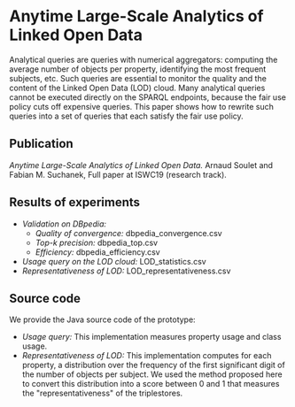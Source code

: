 # Anytime Large-Scale Analytics of Linked Open Data

Analytical queries are queries with numerical aggregators: computing the average number of objects per property, identifying the most frequent subjects, etc. Such queries are essential to monitor the quality and the content of the Linked Open Data (LOD) cloud. Many analytical queries cannot be executed directly on the SPARQL endpoints, because the fair use policy cuts off expensive queries. This paper shows how to rewrite such queries into a set of queries that each satisfy the fair use policy.

## Publication

*Anytime Large-Scale Analytics of Linked Open Data.* Arnaud Soulet and Fabian M. Suchanek, Full paper at ISWC19 (research track).

## Results of experiments

- *Validation on DBpedia:*
  - *Quality of convergence:* dbpedia_convergence.csv
  - *Top-k precision:* dbpedia_top.csv
  - *Efficiency:* dbpedia_efficiency.csv
- *Usage query on the LOD cloud:* LOD_statistics.csv
- *Representativeness of LOD:* LOD_representativeness.csv

## Source code

We provide the Java source code of the prototype:

- *Usage query:* This implementation measures property usage and class usage.
- *Representativeness of LOD:* This implementation computes for each property, a distribution over the frequency of the first significant digit of the number of objects per subject. We used the method proposed here to convert this distribution into a score between 0 and 1 that measures the "representativeness" of the triplestores.
